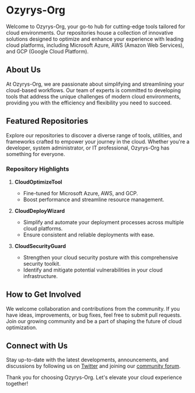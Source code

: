 # Ozyrys-Org

Welcome to Ozyrys-Org, your go-to hub for cutting-edge tools tailored for cloud environments. Our repositories house a collection of innovative solutions designed to optimize and enhance your experience with leading cloud platforms, including Microsoft Azure, AWS (Amazon Web Services), and GCP (Google Cloud Platform).

## About Us

At Ozyrys-Org, we are passionate about simplifying and streamlining your cloud-based workflows. Our team of experts is committed to developing tools that address the unique challenges of modern cloud environments, providing you with the efficiency and flexibility you need to succeed.

## Featured Repositories

Explore our repositories to discover a diverse range of tools, utilities, and frameworks crafted to empower your journey in the cloud. Whether you're a developer, system administrator, or IT professional, Ozyrys-Org has something for everyone.

### Repository Highlights

1. **CloudOptimizeTool**
   - Fine-tuned for Microsoft Azure, AWS, and GCP.
   - Boost performance and streamline resource management.

2. **CloudDeployWizard**
   - Simplify and automate your deployment processes across multiple cloud platforms.
   - Ensure consistent and reliable deployments with ease.

3. **CloudSecurityGuard**
   - Strengthen your cloud security posture with this comprehensive security toolkit.
   - Identify and mitigate potential vulnerabilities in your cloud infrastructure.

## How to Get Involved

We welcome collaboration and contributions from the community. If you have ideas, improvements, or bug fixes, feel free to submit pull requests. Join our growing community and be a part of shaping the future of cloud optimization.

## Connect with Us

Stay up-to-date with the latest developments, announcements, and discussions by following us on [Twitter](https://twitter.com/ozyrysorg) and joining our [community forum](https://community.ozyrys.org).

Thank you for choosing Ozyrys-Org. Let's elevate your cloud experience together!
